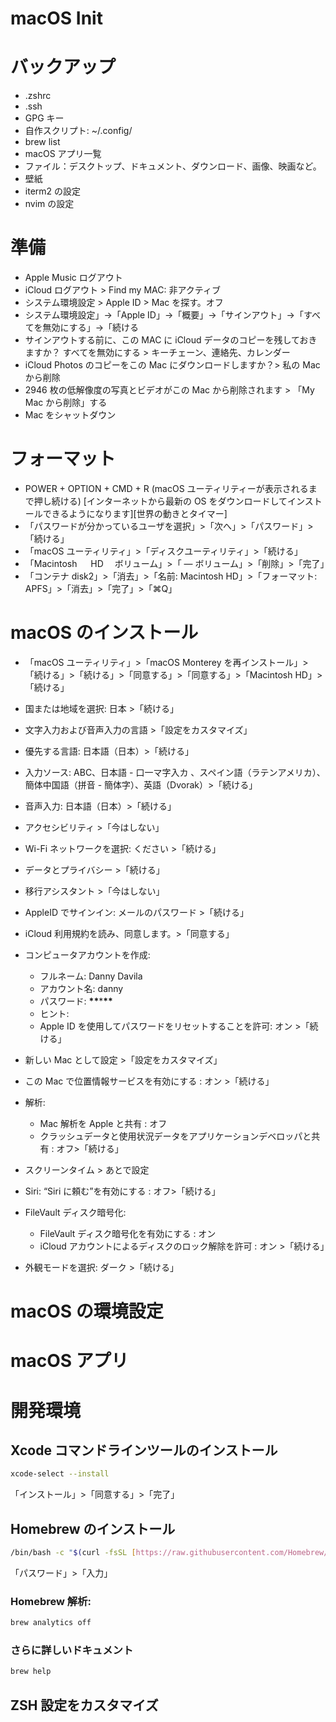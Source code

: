 # macOS Init

# バックアップ

- .zshrc
- .ssh
- GPG キー
- 自作スクリプト: ~/.config/
- brew list
- macOS アプリ一覧
- ファイル：デスクトップ、ドキュメント、ダウンロード、画像、映画など。
- 壁紙
- iterm2 の設定
- nvim の設定

# 準備

- Apple Music ログアウト
- iCloud ログアウト > Find my MAC: 非アクティブ
- システム環境設定 > Apple ID > Mac を探す。オフ
- システム環境設定」→「Apple ID」→「概要」→「サインアウト」→「すべてを無効にする」→「続ける
- サインアウトする前に、この MAC に iCloud データのコピーを残しておきますか？
  すべてを無効にする > キーチェーン、連絡先、カレンダー
- iCloud Photos のコピーをこの Mac にダウンロードしますか？> 私の Mac から削除
- 2946 枚の低解像度の写真とビデオがこの Mac から削除されます > 「My Mac から削除」する
- Mac をシャットダウン

# フォーマット

- POWER + OPTION + CMD + R (macOS ユーティリティーが表示されるまで押し続ける) [インターネットから最新の OS をダウンロードしてインストールできるようになります][世界の動きとタイマー]
- 「パスワードが分かっているユーザを選択」>「次へ」>「パスワード」>「続ける」
- 「macOS ユーティリティ」>「ディスクユーティリティ」>「続ける」
- 「Macintosh 　 HD 　ボリューム」>「 — ボリューム」>「削除」>「完了」
- 「コンテナ disk2」>「消去」>「名前: Macintosh HD」>「フォーマット: APFS」>「消去」>「完了」>「⌘Q」

# macOS のインストール

- 「macOS ユーティリティ」>「macOS Monterey を再インストール」>「続ける」>「続ける」>「同意する」>「同意する」>「Macintosh HD」>「続ける」

- 国または地域を選択: 日本 >「続ける」
- 文字入力および音声入力の言語 >「設定をカスタマイズ」
- 優先する言語: 日本語（日本）>「続ける」
- 入力ソース: ABC、日本語 - 口一マ字入カ 、スペイン語（ラテンアメリカ）、簡体中国語（拼音 - 簡体字）、英語（Dvorak）>「続ける」
- 音声入力: 日本語（日本）>「続ける」
- アクセシビリティ >「今はしない」
- Wi-Fi ネットワークを選択: ください >「続ける」
- データとプライバシー >「続ける」
- 移行アシスタント >「今はしない」
- AppleID でサインイン: メールのパスワード >「続ける」
- iCloud 利用規約を読み、同意します。>「同意する」
- コンピュータアカウントを作成:
  - フルネーム: Danny Davila
  - アカウント名: danny
  - パスワード: **\*\***\***\*\***
  - ヒント:
  - Apple ID を使用してパスワードをリセットすることを許可: オン >「続ける」
- 新しい Mac として設定 >「設定をカスタマイズ」
- この Mac で位置情報サービスを有効にする : オン >「続ける」
- 解析:
  - Mac 解析を Apple と共有 : オフ
  - クラッシュデータと使用状況データをアプリケーションデベロッパと共有 : オフ>「続ける」
- スクリーンタイム > あとで設定
- Siri: “Siri に頼む”を有効にする : オフ>「続ける」
- FileVault ディスク暗号化:
  - FileVault ディスク暗号化を有効にする : オン
  - iCloud アカウントによるディスクのロック解除を許可 : オン >「続ける」
- 外観モードを選択: ダーク >「続ける」

# macOS の環境設定

# macOS アプリ

# 開発環境

## Xcode コマンドラインツールのインストール

```bash
xcode-select --install
```

「インストール」>「同意する」>「完了」

## Homebrew のインストール

```bash
/bin/bash -c "$(curl -fsSL [https://raw.githubusercontent.com/Homebrew/install/HEAD/install.sh](https://raw.githubusercontent.com/Homebrew/install/HEAD/install.sh))"
```

「パスワード」>「入力」

### Homebrew 解析:

```bash
brew analytics off
```

### さらに詳しいドキュメント

```bash
brew help
```

## ZSH 設定をカスタマイズ
